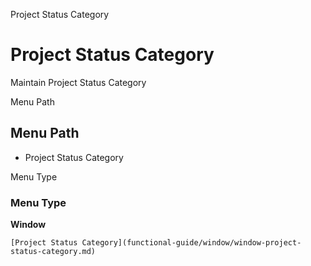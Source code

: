 
Project Status Category
# Project Status Category


Maintain Project Status Category

Menu Path
## Menu Path



- Project Status Category

Menu Type
### Menu Type

**Window**


```
[Project Status Category](functional-guide/window/window-project-status-category.md)
```